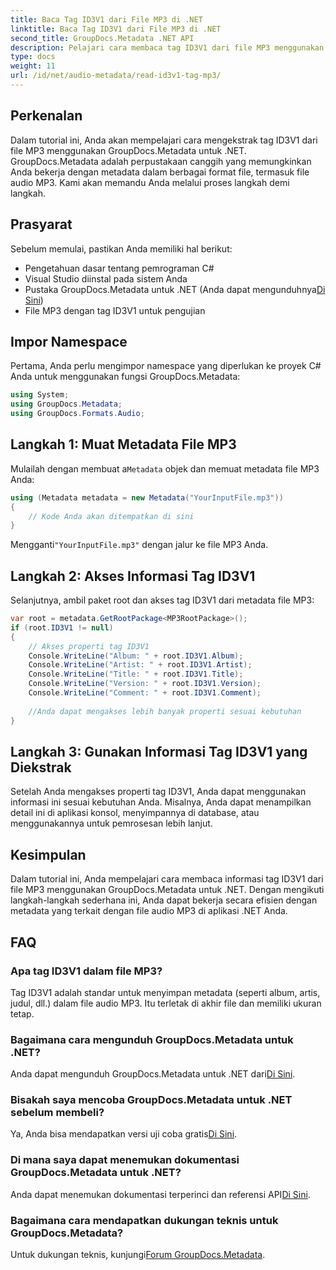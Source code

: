 ```yaml
---
title: Baca Tag ID3V1 dari File MP3 di .NET
linktitle: Baca Tag ID3V1 dari File MP3 di .NET
second_title: GroupDocs.Metadata .NET API
description: Pelajari cara membaca tag ID3V1 dari file MP3 menggunakan GroupDocs.Metadata untuk .NET. Tutorial langkah demi langkah dengan contoh kode.
type: docs
weight: 11
url: /id/net/audio-metadata/read-id3v1-tag-mp3/
---
```

## Perkenalan
Dalam tutorial ini, Anda akan mempelajari cara mengekstrak tag ID3V1 dari file MP3 menggunakan GroupDocs.Metadata untuk .NET. GroupDocs.Metadata adalah perpustakaan canggih yang memungkinkan Anda bekerja dengan metadata dalam berbagai format file, termasuk file audio MP3. Kami akan memandu Anda melalui proses langkah demi langkah.
## Prasyarat
Sebelum memulai, pastikan Anda memiliki hal berikut:
- Pengetahuan dasar tentang pemrograman C#
- Visual Studio diinstal pada sistem Anda
-  Pustaka GroupDocs.Metadata untuk .NET (Anda dapat mengunduhnya[Di Sini](https://releases.groupdocs.com/metadata/net/))
- File MP3 dengan tag ID3V1 untuk pengujian

## Impor Namespace
Pertama, Anda perlu mengimpor namespace yang diperlukan ke proyek C# Anda untuk menggunakan fungsi GroupDocs.Metadata:
```csharp
using System;
using GroupDocs.Metadata;
using GroupDocs.Formats.Audio;
```
## Langkah 1: Muat Metadata File MP3
 Mulailah dengan membuat a`Metadata` objek dan memuat metadata file MP3 Anda:
```csharp
using (Metadata metadata = new Metadata("YourInputFile.mp3"))
{
    // Kode Anda akan ditempatkan di sini
}
```
 Mengganti`"YourInputFile.mp3"` dengan jalur ke file MP3 Anda.
## Langkah 2: Akses Informasi Tag ID3V1
Selanjutnya, ambil paket root dan akses tag ID3V1 dari metadata file MP3:
```csharp
var root = metadata.GetRootPackage<MP3RootPackage>();
if (root.ID3V1 != null)
{
    // Akses properti tag ID3V1
    Console.WriteLine("Album: " + root.ID3V1.Album);
    Console.WriteLine("Artist: " + root.ID3V1.Artist);
    Console.WriteLine("Title: " + root.ID3V1.Title);
    Console.WriteLine("Version: " + root.ID3V1.Version);
    Console.WriteLine("Comment: " + root.ID3V1.Comment);
    
    //Anda dapat mengakses lebih banyak properti sesuai kebutuhan
}
```
## Langkah 3: Gunakan Informasi Tag ID3V1 yang Diekstrak
Setelah Anda mengakses properti tag ID3V1, Anda dapat menggunakan informasi ini sesuai kebutuhan Anda. Misalnya, Anda dapat menampilkan detail ini di aplikasi konsol, menyimpannya di database, atau menggunakannya untuk pemrosesan lebih lanjut.

## Kesimpulan
Dalam tutorial ini, Anda mempelajari cara membaca informasi tag ID3V1 dari file MP3 menggunakan GroupDocs.Metadata untuk .NET. Dengan mengikuti langkah-langkah sederhana ini, Anda dapat bekerja secara efisien dengan metadata yang terkait dengan file audio MP3 di aplikasi .NET Anda.

## FAQ
### Apa tag ID3V1 dalam file MP3?
Tag ID3V1 adalah standar untuk menyimpan metadata (seperti album, artis, judul, dll.) dalam file audio MP3. Itu terletak di akhir file dan memiliki ukuran tetap.
### Bagaimana cara mengunduh GroupDocs.Metadata untuk .NET?
 Anda dapat mengunduh GroupDocs.Metadata untuk .NET dari[Di Sini](https://releases.groupdocs.com/metadata/net/).
### Bisakah saya mencoba GroupDocs.Metadata untuk .NET sebelum membeli?
 Ya, Anda bisa mendapatkan versi uji coba gratis[Di Sini](https://releases.groupdocs.com/).
### Di mana saya dapat menemukan dokumentasi GroupDocs.Metadata untuk .NET?
 Anda dapat menemukan dokumentasi terperinci dan referensi API[Di Sini](https://reference.groupdocs.com/metadata/net/).
### Bagaimana cara mendapatkan dukungan teknis untuk GroupDocs.Metadata?
 Untuk dukungan teknis, kunjungi[Forum GroupDocs.Metadata](https://forum.groupdocs.com/c/metadata/14).